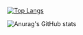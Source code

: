 [![Top Langs](https://github-readme-stats.vercel.app/api/top-langs/?username=000Tonio&langs_count=8)](https://github.com/000Tonio/github-readme-stats)

![Anurag's GitHub stats](https://github-readme-stats.vercel.app/api?username=000Tonio&show_icons=true&theme=gruvbox)
